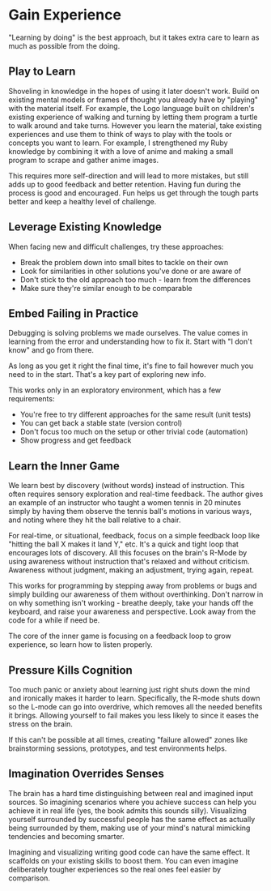 # Gain Experience

"Learning by doing" is the best approach, but it takes extra care to learn as much as possible from the doing.

## Play to Learn

Shoveling in knowledge in the hopes of using it later doesn't work. Build on existing mental models or frames of thought you already have by "playing" with the material itself. For example, the Logo language built on children's existing experience of walking and turning by letting them program a turtle to walk around and take turns. However you learn the material, take existing experiences and use them to think of ways to play with the tools or concepts you want to learn. For example, I strengthened my Ruby knowledge by combining it with a love of anime and making a small program to scrape and gather anime images.

This requires more self-direction and will lead to more mistakes, but still adds up to good feedback and better retention. Having fun during the process is good and encouraged. Fun helps us get through the tough parts better and keep a healthy level of challenge.

## Leverage Existing Knowledge

When facing new and difficult challenges, try these approaches:

* Break the problem down into small bites to tackle on their own
* Look for similarities in other solutions you've done or are aware of
 * Don't stick to the old approach too much - learn from the differences
 * Make sure they're similar enough to be comparable

## Embed Failing in Practice

Debugging is solving problems we made ourselves. The value comes in learning from the error and understanding how to fix it. Start with "I don't know" and go from there.

As long as you get it right the final time, it's fine to fail however much you need to in the start. That's a key part of exploring new info.

This works only in an exploratory environment, which has a few requirements:

* You're free to try different approaches for the same result (unit tests)
* You can get back a stable state (version control)
* Don't focus too much on the setup or other trivial code (automation)
* Show progress and get feedback

## Learn the Inner Game

We learn best by discovery (without words) instead of instruction. This often requires sensory exploration and real-time feedback. The author gives an example of an instructor who taught a women tennis in 20 minutes simply by having them observe the tennis ball's motions in various ways, and noting where they hit the ball relative to a chair.

For real-time, or situational, feedback, focus on a simple feedback loop like "hitting the ball X makes it land Y," etc. It's a quick and tight loop that encourages lots of discovery. All this focuses on the brain's R-Mode by using awareness without instruction that's relaxed and without criticism. Awareness without judgment, making an adjustment, trying again, repeat.

This works for programming by stepping away from problems or bugs and simply building our awareness of them without overthinking. Don't narrow in on why something isn't working - breathe deeply, take your hands off the keyboard, and raise your awareness and perspective. Look away from the code for a while if need be.

The core of the inner game is focusing on a feedback loop to grow experience, so learn how to listen properly.

## Pressure Kills Cognition

Too much panic or anxiety about learning just right shuts down the mind and ironically makes it harder to learn. Specifically, the R-mode shuts down so the L-mode can go into overdrive, which removes all the needed benefits it brings. Allowing yourself to fail makes you less likely to since it eases the stress on the brain.

If this can't be possible at all times, creating "failure allowed" zones like brainstorming sessions, prototypes, and test environments helps.

## Imagination Overrides Senses

The brain has a hard time distinguishing between real and imagined input sources. So imagining scenarios where you achieve success can help you achieve it in real life (yes, the book admits this sounds silly). Visualizing yourself surrounded by successful people has the same effect as actually being surrounded by them, making use of your mind's natural mimicking tendencies and becoming smarter.

Imagining and visualizing writing good code can have the same effect. It scaffolds on your existing skills to boost them. You can even imagine deliberately tougher experiences so the real ones feel easier by comparison.
